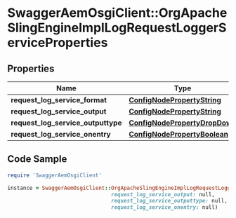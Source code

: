 # SwaggerAemOsgiClient::OrgApacheSlingEngineImplLogRequestLoggerServiceProperties

## Properties

Name | Type | Description | Notes
------------ | ------------- | ------------- | -------------
**request_log_service_format** | [**ConfigNodePropertyString**](ConfigNodePropertyString.md) |  | [optional] 
**request_log_service_output** | [**ConfigNodePropertyString**](ConfigNodePropertyString.md) |  | [optional] 
**request_log_service_outputtype** | [**ConfigNodePropertyDropDown**](ConfigNodePropertyDropDown.md) |  | [optional] 
**request_log_service_onentry** | [**ConfigNodePropertyBoolean**](ConfigNodePropertyBoolean.md) |  | [optional] 

## Code Sample

```ruby
require 'SwaggerAemOsgiClient'

instance = SwaggerAemOsgiClient::OrgApacheSlingEngineImplLogRequestLoggerServiceProperties.new(request_log_service_format: null,
                                 request_log_service_output: null,
                                 request_log_service_outputtype: null,
                                 request_log_service_onentry: null)
```


